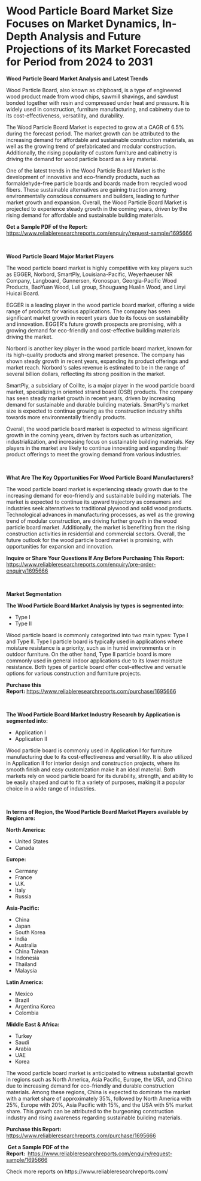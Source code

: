 <p><h1>Wood Particle Board Market Size Focuses on Market Dynamics, In-Depth Analysis and Future Projections of its Market Forecasted for Period from 2024 to 2031</h1></p><p><strong>Wood Particle Board Market Analysis and Latest Trends</strong></p>
<p><p>Wood Particle Board, also known as chipboard, is a type of engineered wood product made from wood chips, sawmill shavings, and sawdust bonded together with resin and compressed under heat and pressure. It is widely used in construction, furniture manufacturing, and cabinetry due to its cost-effectiveness, versatility, and durability.</p><p>The Wood Particle Board Market is expected to grow at a CAGR of 6.5% during the forecast period. The market growth can be attributed to the increasing demand for affordable and sustainable construction materials, as well as the growing trend of prefabricated and modular construction. Additionally, the rising popularity of custom furniture and cabinetry is driving the demand for wood particle board as a key material.</p><p>One of the latest trends in the Wood Particle Board Market is the development of innovative and eco-friendly products, such as formaldehyde-free particle boards and boards made from recycled wood fibers. These sustainable alternatives are gaining traction among environmentally conscious consumers and builders, leading to further market growth and expansion. Overall, the Wood Particle Board Market is projected to experience steady growth in the coming years, driven by the rising demand for affordable and sustainable building materials.</p></p>
<p><strong>Get a Sample PDF of the Report:&nbsp;</strong> <a href="https://www.reliableresearchreports.com/enquiry/request-sample/1695666">https://www.reliableresearchreports.com/enquiry/request-sample/1695666</a></p>
<p>&nbsp;</p>
<p><strong>Wood Particle Board Major Market Players</strong></p>
<p><p>The wood particle board market is highly competitive with key players such as EGGER, Norbord, SmartPly, Louisiana-Pacific, Weyerhaeuser NR Company, Langboard, Gunnersen, Kronospan, Georgia-Pacific Wood Products, BaoYuan Wood, Luli group, Shouguang Hualin Wood, and Linyi Huicai Board.</p><p>EGGER is a leading player in the wood particle board market, offering a wide range of products for various applications. The company has seen significant market growth in recent years due to its focus on sustainability and innovation. EGGER's future growth prospects are promising, with a growing demand for eco-friendly and cost-effective building materials driving the market.</p><p>Norbord is another key player in the wood particle board market, known for its high-quality products and strong market presence. The company has shown steady growth in recent years, expanding its product offerings and market reach. Norbord's sales revenue is estimated to be in the range of several billion dollars, reflecting its strong position in the market.</p><p>SmartPly, a subsidiary of Coillte, is a major player in the wood particle board market, specializing in oriented strand board (OSB) products. The company has seen steady market growth in recent years, driven by increasing demand for sustainable and durable building materials. SmartPly's market size is expected to continue growing as the construction industry shifts towards more environmentally friendly products.</p><p>Overall, the wood particle board market is expected to witness significant growth in the coming years, driven by factors such as urbanization, industrialization, and increasing focus on sustainable building materials. Key players in the market are likely to continue innovating and expanding their product offerings to meet the growing demand from various industries.</p></p>
<p>&nbsp;</p>
<p><strong>What Are The Key Opportunities For Wood Particle Board Manufacturers?</strong></p>
<p><p>The wood particle board market is experiencing steady growth due to the increasing demand for eco-friendly and sustainable building materials. The market is expected to continue its upward trajectory as consumers and industries seek alternatives to traditional plywood and solid wood products. Technological advances in manufacturing processes, as well as the growing trend of modular construction, are driving further growth in the wood particle board market. Additionally, the market is benefiting from the rising construction activities in residential and commercial sectors. Overall, the future outlook for the wood particle board market is promising, with opportunities for expansion and innovation.</p></p>
<p><strong>Inquire or Share Your Questions If Any Before Purchasing This Report:</strong> <a href="https://www.reliableresearchreports.com/enquiry/pre-order-enquiry/1695666">https://www.reliableresearchreports.com/enquiry/pre-order-enquiry/1695666</a></p>
<p>&nbsp;</p>
<p><strong>Market Segmentation</strong></p>
<p><strong>The Wood Particle Board Market Analysis by types is segmented into:</strong></p>
<p><ul><li>Type I</li><li>Type II</li></ul></p>
<p><p>Wood particle board is commonly categorized into two main types: Type I and Type II. Type I particle board is typically used in applications where moisture resistance is a priority, such as in humid environments or in outdoor furniture. On the other hand, Type II particle board is more commonly used in general indoor applications due to its lower moisture resistance. Both types of particle board offer cost-effective and versatile options for various construction and furniture projects.</p></p>
<p><strong>Purchase this Report:&nbsp;</strong><a href="https://www.reliableresearchreports.com/purchase/1695666">https://www.reliableresearchreports.com/purchase/1695666</a></p>
<p>&nbsp;</p>
<p><strong>The Wood Particle Board Market Industry Research by Application is segmented into:</strong></p>
<p><ul><li>Application I</li><li>Application II</li></ul></p>
<p><p>Wood particle board is commonly used in Application I for furniture manufacturing due to its cost-effectiveness and versatility. It is also utilized in Application II for interior design and construction projects, where its smooth finish and easy customization make it an ideal material. Both markets rely on wood particle board for its durability, strength, and ability to be easily shaped and cut to fit a variety of purposes, making it a popular choice in a wide range of industries.</p></p>
<p>&nbsp;</p>
<p><strong>In terms of Region, the Wood Particle Board Market Players available by Region are:</strong></p>
<p>
    <p> <strong> North America: </strong>
        <ul>
            <li>United States</li>
            <li>Canada</li>
        </ul>
        </p> 
    <p> <strong> Europe: </strong>
        <ul>
            <li>Germany</li>
            <li>France</li>
            <li>U.K.</li>
            <li>Italy</li>
            <li>Russia</li>
        </ul>
        </p> 
    <p> <strong> Asia-Pacific: </strong>
        <ul>
            <li>China</li>
            <li>Japan</li>
            <li>South Korea</li>
            <li>India</li>
            <li>Australia</li>
            <li>China Taiwan</li>
            <li>Indonesia</li>
            <li>Thailand</li>
            <li>Malaysia</li>
        </ul>
        </p> 
    <p> <strong> Latin America: </strong>
        <ul>
            <li>Mexico</li>
            <li>Brazil</li>
            <li>Argentina Korea</li>
            <li>Colombia</li>
        </ul>
        </p> 
    <p> <strong> Middle East & Africa: </strong>
        <ul>
            <li>Turkey</li>
            <li>Saudi</li>
            <li>Arabia</li>
            <li>UAE</li>
            <li>Korea</li>
        </ul>
    </p>
    </p>
<p><p>The wood particle board market is anticipated to witness substantial growth in regions such as North America, Asia Pacific, Europe, the USA, and China due to increasing demand for eco-friendly and durable construction materials. Among these regions, China is expected to dominate the market with a market share of approximately 35%, followed by North America with 25%, Europe with 20%, Asia Pacific with 15%, and the USA with 5% market share. This growth can be attributed to the burgeoning construction industry and rising awareness regarding sustainable building materials.</p></p>
<p><strong>Purchase this Report: </strong><a href="https://www.reliableresearchreports.com/purchase/1695666">https://www.reliableresearchreports.com/purchase/1695666</a></p>
<p>&nbsp;<strong>Get a Sample PDF of the Report:&nbsp;&nbsp;</strong><a href="https://www.reliableresearchreports.com/enquiry/request-sample/1695666">https://www.reliableresearchreports.com/enquiry/request-sample/1695666</a></p>
<p><strong></strong></p>
<p>Check more reports on https://www.reliableresearchreports.com/</p>